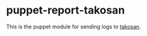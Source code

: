 # puppet-report-takosan

This is the puppet module for sending logs to [takosan](https://github.com/kentaro/takosan).
